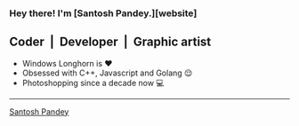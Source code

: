 ### Hey there! I'm [Santosh Pandey.][website]
 
## Coder &nbsp;|&nbsp; Developer &nbsp;|&nbsp; Graphic artist
 - Windows Longhorn is ❤
 - Obsessed with C++, Javascript and Golang 😌<br/>
 - Photoshopping since a decade now 💻<br/>
____
<div class="LI-profile-badge"  data-version="v1" data-size="large" data-locale="en_US" data-type="vertical" data-theme="dark" data-vanity="spx700"><a class="LI-simple-link" href='https://in.linkedin.com/in/spx700?trk=profile-badge'>Santosh Pandey</a></div>

